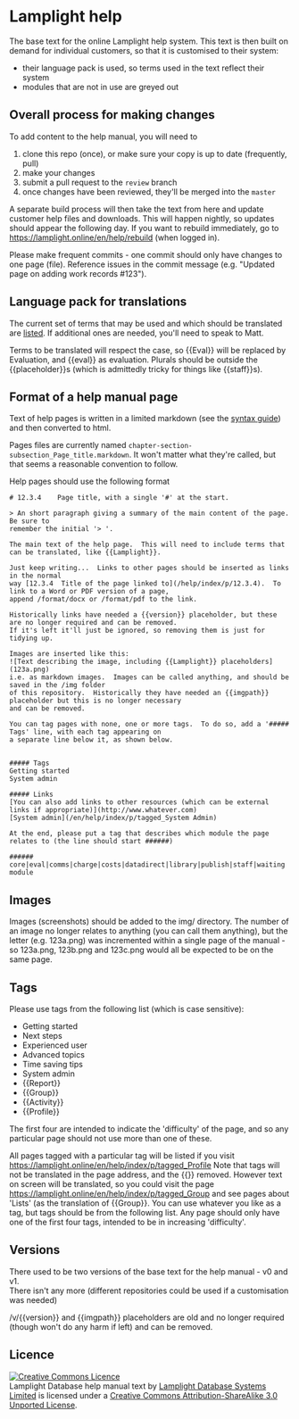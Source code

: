 # Lamplight help


The base text for the online Lamplight help system.  This text is then 
built on demand for individual customers, so that it is customised 
to their system:
* their language pack is used, so terms used in the text reflect their
system
* modules that are not in use are greyed out


## Overall process for making changes

To add content to the help manual, you will need to

1. clone this repo (once), or make sure your copy is up to date (frequently, pull)
2. make your changes
3. submit a pull request to the `review` branch
4. once changes have been reviewed, they'll be merged into the `master`

A separate build process will then take the text from here and update
customer help files and downloads.  This will happen nightly, so updates should
appear the following day.  If you want to rebuild immediately, go to 
https://lamplight.online/en/help/rebuild (when logged in).

Please make frequent commits - one commit should only have changes to one
page (file).  Reference issues in the commit message (e.g. "Updated
page on adding work records #123").


## Language pack for translations

The current set of terms that may be used and which should be translated 
are [listed](./language.markdown).  If additional ones are needed, you'll
need to speak to Matt.

Terms to be translated will respect the case, so {{Eval}} will be replaced
by Evaluation, and {{eval}} as evaluation.  Plurals should be outside the 
{{placeholder}}s (which is admittedly tricky for things like {{staff}}s).


## Format of a help manual page

Text of help pages is written in a limited markdown (see the [syntax guide](http://daringfireball.net/projects/markdown/syntax))
and then converted to html.

Pages files are currently named `chapter-section-subsection_Page_title.markdown`.  It
won't matter what they're called, but that seems a reasonable convention to follow.

Help pages should use the following format


    # 12.3.4    Page title, with a single '#' at the start.

    > An short paragraph giving a summary of the main content of the page.  Be sure to 
    remember the initial '> '.

    The main text of the help page.  This will need to include terms that
    can be translated, like {{Lamplight}}.

    Just keep writing...  Links to other pages should be inserted as links in the normal
    way [12.3.4  Title of the page linked to](/help/index/p/12.3.4).  To link to a Word or PDF version of a page, 
	append /format/docx or /format/pdf to the link.
	
	Historically links have needed a {{version}} placeholder, but these are no longer required and can be removed.  
	If it's left it'll just be ignored, so removing them is just for tidying up.

    Images are inserted like this:
    ![Text describing the image, including {{Lamplight}} placeholders](123a.png)
    i.e. as markdown images.  Images can be called anything, and should be saved in the /img folder 
	of this repository.  Historically they have needed an {{imgpath}} placeholder but this is no longer necessary
	and can be removed.

    You can tag pages with none, one or more tags.  To do so, add a '##### Tags' line, with each tag appearing on 
	a separate line below it, as shown below.


    ##### Tags
	Getting started
	System admin
	
	##### Links
	[You can also add links to other resources (which can be external links if appropriate)](http://www.whatever.com)
	[System admin](/en/help/index/p/tagged_System Admin)

    At the end, please put a tag that describes which module the page relates to (the line should start ######)

    ###### core|eval|comms|charge|costs|datadirect|library|publish|staff|waiting module


## Images

Images (screenshots) should be added to the img/ directory.  The number of an image 
no longer relates to anything (you can call them anything), but the letter (e.g. 123a.png)
was incremented within a single page of the manual - so 123a.png, 123b.png and 123c.png 
would all be expected to be on the same page.

## Tags

Please use tags from the following list (which is case sensitive):

 - Getting started
 - Next steps
 - Experienced user
 - Advanced topics
 - Time saving tips
 - System admin
 - {{Report}}
 - {{Group}}
 - {{Activity}}
 - {{Profile}}
 
 The first four are intended to indicate the 'difficulty' of the page, and so any particular page should not
 use more than one of these.

	
All pages tagged with a particular tag will be listed if you visit https://lamplight.online/en/help/index/p/tagged_Profile
Note that tags will not be translated in the page address, and the {{}} removed.  However text on screen will be translated,
so you could visit the page https://lamplight.online/en/help/index/p/tagged_Group and see pages about 'Lists' (as the translation
of {{Group}}.
You can use whatever you like as a tag, but tags should be from the following list.  Any page should only have one
of the first four tags, intended to be in increasing 'difficulty'.
	
## Versions

There used to be two versions of the base text for the help manual - v0 and v1.  
There isn't any more (different repositories could be used if a customisation was needed)

/v/{{version}} and {{imgpath}} placeholders are old and no longer required (though won't do any harm
if left) and can be removed.


## Licence 


<a rel="license" href="http://creativecommons.org/licenses/by-sa/3.0/deed.en_GB"><img alt="Creative Commons Licence" style="border-width:0" src="http://i.creativecommons.org/l/by-sa/3.0/88x31.png" /></a><br /><span xmlns:dct="http://purl.org/dc/terms/" property="dct:title">Lamplight Database help manual text</span> by <a xmlns:cc="http://creativecommons.org/ns#" href="https://github.com/mattparker/lamplighthelp" property="cc:attributionName" rel="cc:attributionURL">Lamplight Database Systems Limited</a> is licensed under a <a rel="license" href="http://creativecommons.org/licenses/by-sa/3.0/deed.en_GB">Creative Commons Attribution-ShareAlike 3.0 Unported License</a>.
